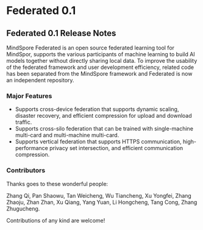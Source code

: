 # Federated 0.1

## Federated 0.1 Release Notes

MindSpore Federated is an open source federated learning tool for MindSpor, supports the various participants of machine learning to build AI models together without directly sharing local data.
To improve the usability of the federated framework and user development efficiency, related code has been separated from the MindSpore framework and Federated is now an independent repository.

### Major Features
* Supports cross-device federation that supports dynamic scaling, disaster recovery, and efficient compression for upload and download traffic.
* Supports cross-silo federation that can be trained with single-machine multi-card and multi-machine multi-card.
* Supports vertical federation that supports HTTPS communication, high-performance privacy set intersection, and efficient communication compression.

### Contributors

Thanks goes to these wonderful people:

Zhang Qi, Pan Shaowu, Tan Weicheng, Wu Tiancheng, Xu Yongfei, Zhang Zhaoju, Zhan Zhan, Xu Qiang, Yang Yuan, Li Hongcheng, Tang Cong, Zhang Zhugucheng.


Contributions of any kind are welcome!
